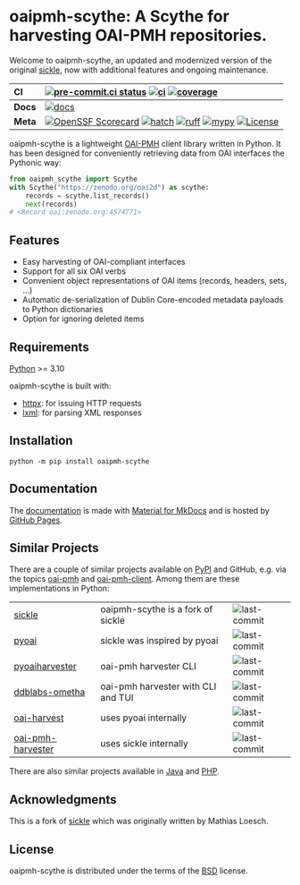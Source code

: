 # oaipmh-scythe: A Scythe for harvesting OAI-PMH repositories.

Welcome to oaipmh-scythe, an updated and modernized version of the original [sickle](https://github.com/mloesch/sickle),
now with additional features and ongoing maintenance.

| __CI__ | [![pre-commit.ci status][pre-commit-ci-badge]][pre-commit-ci-status] [![ci][ci-badge]][ci-workflow] [![coverage][coverage-badge]][ci-workflow] |
| :--- | :--- |
| __Docs__ | [![docs][docs-badge]][docs-workflow] |
| __Meta__ | [![OpenSSF Scorecard][scorecard-badge]][scorecard-url] [![hatch][hatch-badge]][hatch] [![ruff][ruff-badge]][ruff] [![mypy][mypy-badge]][mypy] [![License][license-badge]][license] |

oaipmh-scythe is a lightweight [OAI-PMH](http://www.openarchives.org/OAI/openarchivesprotocol.html)
client library written in Python. It has been designed for conveniently retrieving data from OAI interfaces the Pythonic way:

```python
from oaipmh_scythe import Scythe
with Scythe("https://zenodo.org/oai2d") as scythe:
    records = scythe.list_records()
    next(records)
# <Record oai:zenodo.org:4574771>
```

## Features

- Easy harvesting of OAI-compliant interfaces
- Support for all six OAI verbs
- Convenient object representations of OAI items (records, headers, sets, \...)
- Automatic de-serialization of Dublin Core-encoded metadata payloads to Python dictionaries
- Option for ignoring deleted items

## Requirements

[Python](https://www.python.org/downloads/) >= 3.10

oaipmh-scythe is built with:

- [httpx](https://github.com/encode/httpx): for issuing HTTP requests
- [lxml](https://github.com/lxml/lxml): for parsing XML responses

## Installation

```console
python -m pip install oaipmh-scythe
```

## Documentation

The [documentation][docs-url] is made with [Material for MkDocs](https://github.com/squidfunk/mkdocs-material) and is hosted by [GitHub Pages](https://docs.github.com/en/pages).

## Similar Projects

There are a couple of similar projects available on [PyPI](https://pypi.org/search/?q=oai-pmh) and GitHub, e.g. via
the topics [oai-pmh](https://github.com/topics/oai-pmh) and [oai-pmh-client](https://github.com/topics/oai-pmh-client). Among them are these implementations in Python:

|     |     |      |
| --- | --- |  --- |
| [sickle](https://github.com/mloesch/sickle) | oaipmh-scythe is a fork of sickle | ![last-commit](https://img.shields.io/github/last-commit/mloesch/sickle) |
| [pyoai](https://github.com/infrae/pyoai) | sickle was inspired by pyoai | ![last-commit](https://img.shields.io/github/last-commit/infrae/pyoai) |
| [pyoaiharvester](https://github.com/vphill/pyoaiharvester) | oai-pmh harvester CLI | ![last-commit](https://img.shields.io/github/last-commit/vphill/pyoaiharvester) |
| [ddblabs-ometha](https://github.com/Deutsche-Digitale-Bibliothek/ddblabs-ometha) | oai-pmh harvester with CLI and TUI | ![last-commit](https://img.shields.io/github/last-commit/Deutsche-Digitale-Bibliothek/ddblabs-ometha) |
| [oai-harvest](https://github.com/bloomonkey/oai-harvest) | uses pyoai internally | ![last-commit](https://img.shields.io/github/last-commit/bloomonkey/oai-harvest) |
| [oai-pmh-harvester](https://github.com/MITLibraries/oai-pmh-harvester) | uses sickle internally | ![last-commit](https://img.shields.io/github/last-commit/MITLibraries/oai-pmh-harvester) |

There are also similar projects available in [Java](https://github.com/topics/oai-pmh-client?l=java) and [PHP](https://github.com/topics/oai-pmh-client?l=php).

## Acknowledgments

This is a fork of [sickle](https://github.com/mloesch/sickle) which was originally written by Mathias Loesch.

## License

oaipmh-scythe is distributed under the terms of the [BSD](https://spdx.org/licenses/BSD-3-Clause.html) license.

<!-- Markdown links -->
<!-- dynamic -->
[ci-workflow]: https://github.com/afuetterer/oaipmh-scythe/actions/workflows/main.yml
[ci-badge]: https://github.com/afuetterer/oaipmh-scythe/actions/workflows/main.yml/badge.svg
[coverage-badge]: https://img.shields.io/endpoint?url=https://gist.githubusercontent.com/afuetterer/fcb87d45f4d7defdfeffa65eb1d65f63/raw/coverage-badge.json
[pre-commit-ci-status]: https://results.pre-commit.ci/latest/github/afuetterer/oaipmh-scythe/main
[pre-commit-ci-badge]: https://results.pre-commit.ci/badge/github/afuetterer/oaipmh-scythe/main.svg
[docs-url]: https://afuetterer.github.io/oaipmh-scythe
[docs-workflow]: https://github.com/afuetterer/oaipmh-scythe/actions/workflows/docs.yml
[docs-badge]: https://github.com/afuetterer/oaipmh-scythe/actions/workflows/docs.yml/badge.svg
[scorecard-url]: https://securityscorecards.dev/viewer/?uri=github.com/afuetterer/oaipmh-scythe
[scorecard-badge]: https://api.securityscorecards.dev/projects/github.com/afuetterer/oaipmh-scythe/badge
<!-- static -->
[license]: https://spdx.org/licenses/BSD-3-Clause.html
[license-badge]: https://img.shields.io/badge/License-BSD_3--Clause-blue.svg
[hatch]: https://github.com/pypa/hatch
[hatch-badge]: https://img.shields.io/badge/%F0%9F%A5%9A-Hatch-4051b5.svg
[ruff]: https://github.com/charliermarsh/ruff
[ruff-badge]: https://img.shields.io/endpoint?url=https://raw.githubusercontent.com/charliermarsh/ruff/main/assets/badge/v2.json
[mypy]: https://mypy-lang.org
[mypy-badge]: https://img.shields.io/badge/types-mypy-blue.svg
[test-pypi]: https://test.pypi.org/
[pip]: https://pip.pypa.io/
